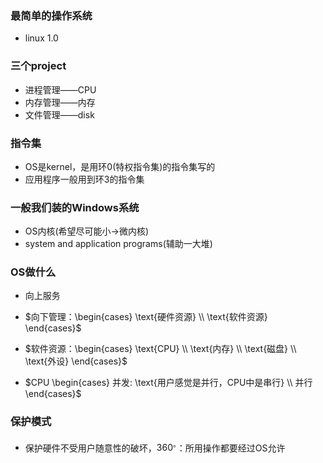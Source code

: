 ### 最简单的操作系统
- linux 1.0
### 三个project
- 进程管理——CPU
- 内存管理——内存
- 文件管理——disk
### 指令集
- OS是kernel，是用环0(特权指令集)的指令集写的
- 应用程序一般用到环3的指令集
### 一般我们装的Windows系统
- OS内核(希望尽可能小->微内核)
- system and application programs(辅助一大堆)
### OS做什么
- 向上服务
- $向下管理：\begin{cases}
 \text{硬件资源} \\
\text{软件资源} \end{cases}$

- $软件资源：\begin{cases}
 \text{CPU} \\
 \text{内存} \\
 \text{磁盘} \\
 \text{外设} \end{cases}$

- $CPU \begin{cases}
  并发: \text{用户感觉是并行，CPU中是串行} \\
  并行 \end{cases}$

### 保护模式
- 保护硬件不受用户随意性的破坏，$360^。$：所用操作都要经过OS允许